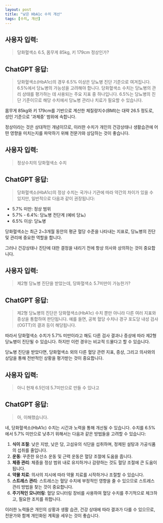 ```yaml
---
layout: post
title: "낮은 HbA1c 수치 개선"
tags: [수치, 개선]
---
```


## 사용자 입력:
> 당화혈색소 6.5, 몸무게 85kg, 키 179cm 정상인가?

## ChatGPT 응답:
> 당화혈색소(HbA1c)의 경우 6.5% 이상은 당뇨병 진단 기준으로 여겨집니다. 6.5%에서 당뇨병의 가능성을 고려해야 합니다. 당화혈색소 수치는 당뇨병의 관리 상태를 평가하는 데 사용되는 주요 지표 중 하나입니다. 6.5%는 당뇨병의 진단 기준이므로 해당 수치에서 당뇨병 관리나 치료가 필요할 수 있습니다.

몸무게 85kg와 키 179cm를 기반으로 계산한 체질량지수(BMI)는 대략 26.5 정도로, 성인 기준으로 '과체중' 범위에 속합니다.

정상이라는 것은 상대적인 개념이므로, 이러한 수치가 개인의 건강상태나 생활습관에 어떤 영향을 미치는지를 파악하기 위해 전문가와 상담하는 것이 좋습니다.

## 사용자 입력:
> 정상수치의 당화혈색소 수치

## ChatGPT 응답:
> 당화혈색소(HbA1c)의 정상 수치는 국가나 기관에 따라 약간의 차이가 있을 수 있지만, 일반적으로 다음과 같이 권장됩니다:

- 5.7% 미만: 정상 범위
- 5.7% - 6.4%: 당뇨병 전단계 (예비 당뇨)
- 6.5% 이상: 당뇨병

당화혈색소는 최근 2~3개월 동안의 평균 혈당 수준을 나타내는 지표로, 당뇨병의 진단 및 관리에 중요한 역할을 합니다. 

그러나 건강상태나 진단에 대한 결정을 내리기 전에 항상 의사와 상의하는 것이 중요합니다.

## 사용자 입력:
> 제2형 당뇨병 진단을 받았는데, 당화혈색소 5.7미만이 가능한가?

## ChatGPT 응답:
> 제2형 당뇨병의 진단은 당화혈색소(HbA1c) 수치 뿐만 아니라 다른 여러 지표와 증상을 통합하여 판단됩니다. 예를 들면, 공복 혈당 수치나 경구 포도당 내성 검사(OGTT)의 결과 등이 해당됩니다.

따라서 당화혈색소 수치가 5.7% 미만이라고 해도 다른 검사 결과나 증상에 따라 제2형 당뇨병이 진단될 수 있습니다. 하지만 이런 경우는 비교적 드물다고 할 수 있습니다.

당뇨병 진단을 받았다면, 당화혈색소 외의 다른 혈당 관련 지표, 증상, 그리고 의사와의 상담을 통해 전반적인 상황을 평가받는 것이 중요합니다.

## 사용자 입력:
> 아니 현재 6.5인데 5.7미만으로 만들 수 있나고

## ChatGPT 응답:
> 아, 이해했습니다. 

네, 당화혈색소(HbA1c) 수치는 시간과 노력을 통해 개선될 수 있습니다. 수치를 6.5%에서 5.7% 미만으로 낮추기 위해서는 다음과 같은 방법들을 고려할 수 있습니다:

1. **식이 조절**: 낮은 지방, 낮은 당, 고섬유의 식단을 섭취하며, 정제된 설탕과 가공식품의 섭취를 줄입니다.
2. **운동**: 꾸준한 유산소 운동 및 근력 운동은 혈당 조절에 도움을 줍니다.
3. **체중 관리**: 체중을 정상 범위 내로 유지하거나 감량하는 것도 혈당 조절에 큰 도움이 됩니다.
4. **약물 치료**: 의사의 지시에 따라 약물 치료를 시작하거나 조절할 수 있습니다.
5. **스트레스 관리**: 스트레스는 혈당 수치에 부정적인 영향을 줄 수 있으므로 스트레스 관리 방법을 찾는 것이 중요합니다.
6. **주기적인 모니터링**: 혈당 모니터링 장비를 사용하여 혈당 수치를 주기적으로 체크하고, 필요한 조치를 취합니다.

이러한 노력들은 개인의 상황과 생활 습관, 건강 상태에 따라 결과가 다를 수 있으므로, 전문가와 함께 개인화된 계획을 세우는 것이 좋습니다.

